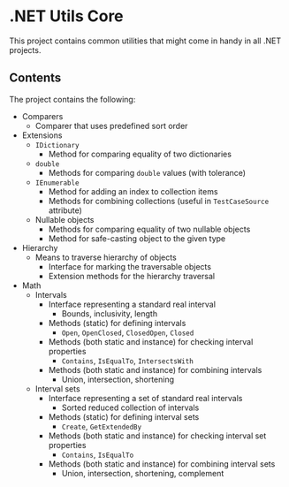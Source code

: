 ﻿# .NET Utils Core

This project contains common utilities that might come in handy in all .NET projects.

## Contents

The project contains the following:

* Comparers
    * Comparer that uses predefined sort order
* Extensions
    * `IDictionary`
        * Method for comparing equality of two dictionaries
    * `double`
        * Methods for comparing `double` values (with tolerance)
    * `IEnumerable`
        * Method for adding an index to collection items
        * Methods for combining collections (useful in `TestCaseSource` attribute)
    * Nullable objects
        * Methods for comparing equality of two nullable objects
        * Method for safe-casting object to the given type
* Hierarchy
    * Means to traverse hierarchy of objects
        * Interface for marking the traversable objects
        * Extension methods for the hierarchy traversal
* Math
    * Intervals
        * Interface representing a standard real interval
            * Bounds, inclusivity, length
        * Methods (static) for defining intervals
            * `Open`, `OpenClosed`, `ClosedOpen`, `Closed`
        * Methods (both static and instance) for checking interval properties
            * `Contains`, `IsEqualTo`, `IntersectsWith`
        * Methods (both static and instance) for combining intervals
            * Union, intersection, shortening
    * Interval sets
        * Interface representing a set of standard real intervals
            * Sorted reduced collection of intervals
        * Methods (static) for defining interval sets
            * `Create`, `GetExtendedBy`
        * Methods (both static and instance) for checking interval set properties
            * `Contains`, `IsEqualTo`
        * Methods (both static and instance) for combining interval sets
            * Union, intersection, shortening, complement
